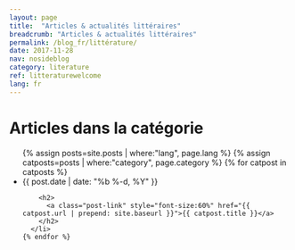 ```yaml
---
layout: page
title:  "Articles & actualités littéraires"
breadcrumb: "Articles & actualités littéraires"
permalink: /blog_fr/littérature/
date: 2017-11-28
nav: nosideblog
category: literature
ref: litteraturewelcome
lang: fr
---
```




<!----------------- Liste des articles de blog ------------------->
  <div class="wrapper">
  <h1 class="page-heading">Articles dans la catégorie</h1>
 <ul class="post-list">
	{% assign posts=site.posts | where:"lang", page.lang %}
    {% assign catposts=posts | where:"category", page.category %}
    {% for catpost in catposts %}
      <li>
        <span class="post-meta">{{ post.date | date: "%b %-d, %Y" }}</span>

        <h2>
          <a class="post-link" style="font-size:60%" href="{{ catpost.url | prepend: site.baseurl }}">{{ catpost.title }}</a>
        </h2>
      </li>
    {% endfor %}
  </ul>
  </div>
  <!----------------- Fin de la liste des articles de blog ------------------->
